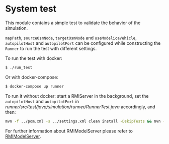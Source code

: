 <!-- (c) https://github.com/MontiCore/monticore -->
# System test

This module contains a simple test to validate the behavior of the simulation.

`mapPath`, `sourceOsmNode`, `targetOsmNode` and `useModelicaVehicle`, `autopilotHost` and `autopilotPort` can be
configured while constructing the `Runner` to run the test with different settings.

To run the test with docker:

```bash
$ ./run_test
```

Or with docker-compose:
```bash
$ docker-compose up runner
```

To run it without docker: start a RMIServer in the background, set the `autopilotHost` and `autopilotPort`
in _runner/src/test/java/simulation/runner/RunnerTest.java_ accordingly, and then:
```bash
mvn -f ../pom.xml -s ../settings.xml clean install -DskipTests && mvn -s ../settings.xml -Dtests=RunnerTest test
```
 
For further information about RMIModelServer please refer
to [RMIModelServer](https://git.rwth-aachen.de/monticore/EmbeddedMontiArc/simulators/RMIModelServer).
